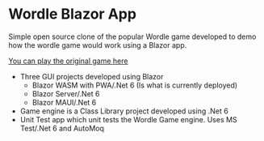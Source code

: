 # Wordle Blazor App

Simple open source clone of the popular Wordle game developed to demo how the wordle game would work using a Blazor app.

<a href="https://www.powerlanguage.co.uk/wordle/" class="underline font-bold">You can play the original game here</a>

* Three GUI projects developed using Blazor
    * Blazor WASM with PWA/.Net 6 (Is what is currently deployed)
    * Blazor Server/.Net 6
    * Blazor MAUI/.Net 6
* Game engine is a Class Library project developed using .Net 6
* Unit Test app which unit tests the Wordle Game engine. Uses MS Test/.Net 6 and AutoMoq
